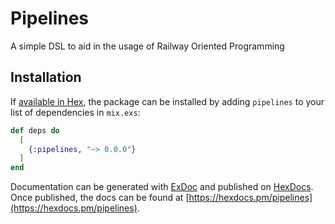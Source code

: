 # Pipelines

A simple DSL to aid in the usage of Railway Oriented Programming

## Installation

If [available in Hex](https://hex.pm/docs/publish), the package can be installed
by adding `pipelines` to your list of dependencies in `mix.exs`:

```elixir
def deps do
  [
    {:pipelines, "~> 0.0.0"}
  ]
end
```

Documentation can be generated with [ExDoc](https://github.com/elixir-lang/ex_doc)
and published on [HexDocs](https://hexdocs.pm). Once published, the docs can
be found at [https://hexdocs.pm/pipelines](https://hexdocs.pm/pipelines).

